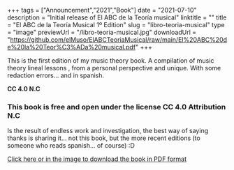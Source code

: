 +++
tags = ["Announcement","2021","Book"]
date = "2021-07-10"
description = "Initial release of El ABC de la Teoría musical"
linktitle = ""
title = "El ABC de la Teoría Musical 1º Edition"
slug = "libro-teoria-musical"
type = "image"
previewUrl = "/libro-teoria-musical.jpg"
downloadUrl = "https://github.com/elMuso/ElABCTeoriaMusical/raw/main/El%20ABC%20de%20la%20Teor%C3%ADa%20musical.pdf"
+++

This is the first edition of my music theory book. A compilation of music theory lineal lessons , from a personal perspective and unique. With some redaction errors... and in spanish. 

**CC 4.0 N.C**<!--more-->

### This book is free and open under the license CC 4.0 Attribution N.C

Is the result of endless work and investigation, the best way of saying thanks is sharing it... not this book, but the more recent editions (to someone who reads spanish... of course) :D

[Click here or in the image to download the book in PDF format](https://github.com/elMuso/ElABCTeoriaMusical/raw/main/El%20ABC%20de%20la%20Teor%C3%ADa%20musical.pdf)

